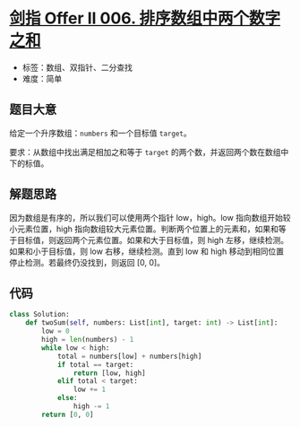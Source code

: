 # [剑指 Offer II 006. 排序数组中两个数字之和](https://leetcode-cn.com/problems/kLl5u1/)

- 标签：数组、双指针、二分查找
- 难度：简单

## 题目大意

给定一个升序数组：`numbers` 和一个目标值 `target`。

要求：从数组中找出满足相加之和等于 `target` 的两个数，并返回两个数在数组中下的标值。

## 解题思路

因为数组是有序的，所以我们可以使用两个指针 low，high。low 指向数组开始较小元素位置，high 指向数组较大元素位置。判断两个位置上的元素和，如果和等于目标值，则返回两个元素位置。如果和大于目标值，则 high 左移，继续检测。如果和小于目标值，则 low 右移，继续检测。直到 low 和 high 移动到相同位置停止检测。若最终仍没找到，则返回 [0, 0]。

## 代码

```Python
class Solution:
    def twoSum(self, numbers: List[int], target: int) -> List[int]:
        low = 0
        high = len(numbers) - 1
        while low < high:
            total = numbers[low] + numbers[high]
            if total == target:
                return [low, high]
            elif total < target:
                low += 1
            else:
                high -= 1
        return [0, 0]
```

